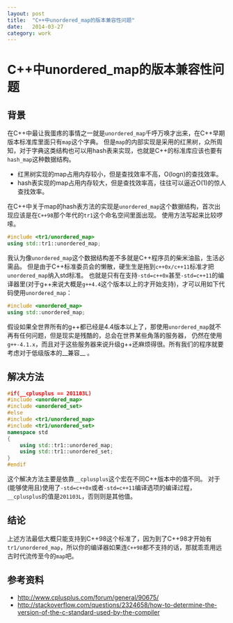 ```yaml
---
layout: post
title:  "C++中unordered_map的版本兼容性问题"
date:   2014-03-27
category: work
---
```


# C++中unordered_map的版本兼容性问题

## 背景

在C++中最让我蛋疼的事情之一就是`unordered_map`千呼万唤才出来，在C++早期版本标准库里面只有`map`这个字典。
但是`map`的内部实现是采用的红黑树，众所周知，对于字典这类结构也可以用hash表来实现，也就是C++的标准库应该也要有`hash_map`这种数据结构。

* 红黑树实现的map占用内存较小，但是查找效率不高，O(logn)的查找效率。
* hash表实现的map占用内存较大，但是查找效率高，往往可以逼近O(1)的惊人查找效率。

在C++中关于map的hash表方法的实现是`unordered_map`这个数据结构，首次出现应该是在`C++98`那个年代的`tr1`这个命名空间里面出现。
使用方法写起来比较啰嗦。

```cpp
#include <tr1/unordered_map>
using std::tr1::unordered_map;
```

我认为像`unordered_map`这个数据结构差不多就是C++程序员的柴米油盐，生活必需品。
但是由于C++标准委员会的懒散，硬生生是拖到`c++0x/c++11`标准才把`unordered_map`纳入std标准。
也就是只有在支持`-std=c++0x`甚至`-std=c++11`的编译器里(对于g++来说大概是`g++4.4`这个版本以上的才开始支持)，才可以用如下代码使用`unordered_map`：

```cpp
#include <unordered_map>
using std::unordered_map;
```

假设如果全世界所有的g++都已经是4.4版本以上了，那使用`unordered_map`就不再有任何问题，但是现实是残酷的，总会在世界某些角落的服务器，
仍然在使用`g++-4.1.x`，而且对于这些服务器来说升级g++还麻烦得很。所有我们的程序就要考虑对于低级版本的__兼容__ 。

## 解决方法

```cpp
#if(__cplusplus == 201103L)
#include <unordered_map>
#include <unordered_set>
#else
#include <tr1/unordered_map>
#include <tr1/unordered_set>
namespace std
{
    using std::tr1::unordered_map;
    using std::tr1::unordered_set;
}
#endif
```

这个解决方法主要是依靠`__cplusplus`这个宏在不同C++版本中的值不同。
对于(能够使用且)使用了`-std=c++0x`或者`-std=c++11`编译选项的编译过程，`__cplusplus`的值是`201103L`，否则则是其他值。

## 结论

上述方法最低大概只能支持到C++98这个标准了，因为到了C++98才开始有`tr1/unordered_map`，所以你的编译器如果连`C++98`都不支持的话，那就乖乖用远古时代流传至今的`map`吧。


## 参考资料

* http://www.cplusplus.com/forum/general/90675/
* http://stackoverflow.com/questions/2324658/how-to-determine-the-version-of-the-c-standard-used-by-the-compiler
